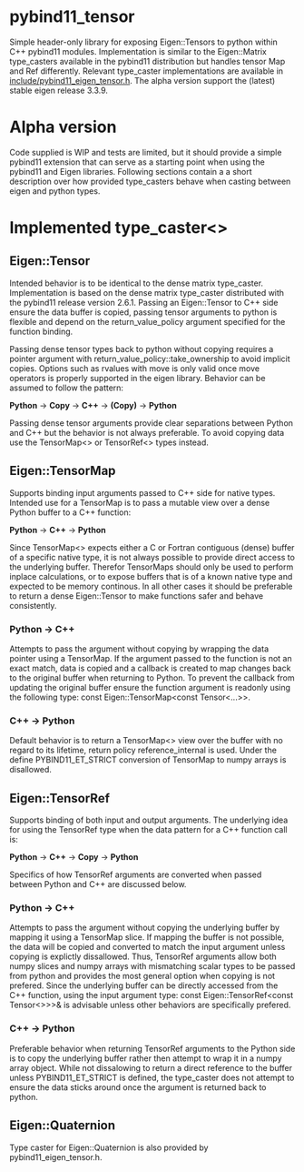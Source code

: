 # pybind11_tensor
Simple header-only library for exposing Eigen::Tensors to python within C++ pybind11 modules. Implementation is similar to the Eigen::Matrix type_casters available in the pybind11 distribution but handles tensor Map and Ref differently. Relevant type_caster implementations are available in [include/pybind11_eigen_tensor.h](../include/pybind11_eigen_tensor.h). The alpha version support the (latest) stable eigen release 3.3.9.

# Alpha version

Code supplied is WIP and tests are limited, but it should provide a simple pybind11 extension that can serve as a starting point when using the pybind11 and Eigen libraries. Following sections contain a a short description over how provided type_casters behave when casting between eigen and python types.

# Implemented type_caster<>

## Eigen::Tensor

Intended behavior is to be identical to the dense matrix type_caster. Implementation is based on the dense matrix type_caster distributed with the pybind11 release version 2.6.1. Passing an Eigen::Tensor to C++ side ensure the data buffer is copied, passing tensor arguments to python is flexible and depend on the return_value_policy argument specified for the function binding.
  
Passing dense tensor types back to python without copying requires a pointer argument with return_value_policy::take_ownership to avoid implicit copies. Options such as rvalues with move is only valid once move operators is properly supported in the eigen library. Behavior can be assumed to follow the pattern:

**Python** -> **Copy** -> **C++** -> **(Copy)** -> **Python**

Passing dense tensor arguments provide clear separations between Python and C++ but the behavior is not always preferable. To avoid copying data use the TensorMap<> or TensorRef<> types instead.

## Eigen::TensorMap

Supports binding input arguments passed to C++ side for native types. Intended use for a TensorMap is to pass a mutable view over a dense Python buffer to a C++ function:

**Python** -> **C++** -> **Python**

Since TensorMap<> expects either a C or Fortran contiguous (dense) buffer of a specific native type, it is not always possible to provide direct access to the underlying buffer. Therefor TensorMaps should only be used to perform inplace calculations, or to expose buffers that is of a known native type and expected to be memory continous. In all other cases it should be preferable to return a dense Eigen::Tensor to make functions safer and behave consistently. 

### Python -> C++

Attempts to pass the argument without copying by wrapping the data pointer using a TensorMap. If the argument passed to the function is not an exact match, data is copied and a callback is created to map changes back to the original buffer when returning to Python. To prevent the callback from updating the original buffer ensure the function argument is readonly using the following type: const Eigen::TensorMap<const Tensor<...>>.

### C++ -> Python

Default behavior is to return a TensorMap<> view over the buffer with no regard to its lifetime, return policy reference_internal is used. Under the define PYBIND11_ET_STRICT conversion of TensorMap to numpy arrays is disallowed.

## Eigen::TensorRef

Supports binding of both input and output arguments. The underlying idea for using the TensorRef type when the data pattern for a C++ function call is:

**Python** -> **C++** -> **Copy** -> **Python**

Specifics of how TensorRef arguments are converted when passed between Python and C++ are discussed below. 

### Python -> C++

Attempts to pass the argument without copying the underlying buffer by mapping it using a TensorMap slice. If mapping the buffer is not possible, the data will be copied and converted to match the input argument unless copying is explictly dissallowed. Thus, TensorRef arguments allow both numpy slices and numpy arrays with mismatching scalar types to be passed from python and provides the most general option when copying is not prefered. Since the underlying buffer can be directly accessed from the C++ function, using the input argument type: const Eigen::TensorRef<const Tensor<>>>& is advisable unless other behaviors are specifically prefered.

### C++ -> Python

Preferable behavior when returning TensorRef arguments to the Python side is to copy the underlying buffer rather then attempt to wrap it in a numpy array object. While not dissalowing to return a direct reference to the buffer unless PYBIND11_ET_STRICT is defined, the type_caster does not attempt to ensure the data sticks around once the argument is returned back to python. 

## Eigen::Quaternion

Type caster for Eigen::Quaternion is also provided by pybind11_eigen_tensor.h.
